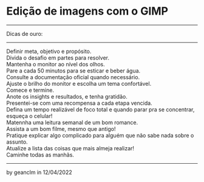# Edição de imagens com o GIMP
- - -
Dicas de ouro:
- - -
Definir meta, objetivo e propósito.<br>
Divida o desafio em partes para resolver.<br>
Mantenha o monitor ao nível dos olhos.<br>
Pare a cada 50 minutos para se esticar e beber água.<br>
Consulte a documentação oficial quando necessário.<br>
Ajuste o brilho do monitor e escolha um tema confortável.<br>
Comece e termine.<br>
Anote os insights e resultados, e tenha gratidão.<br>
Presentei-se com uma recompensa a cada etapa vencida.<br>
Defina um tempo realizável de foco total e quando parar pra se concentrar, esqueça o celular!<br>
Matennha uma leitura semanal de um bom romance.<br>
Assista a um bom filme, mesmo que antigo!<br>
Pratique explicar algo complicado para alguém que não sabe nada sobre o assunto.<br>
Atualize a lista das coisas que mais almeja realizar!<br>
Caminhe todas as manhãs.
- - -
by geanclm in 12/04/2022